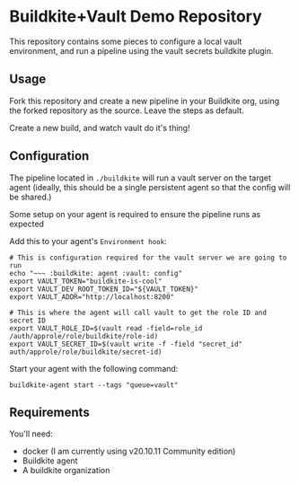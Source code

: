 # Buildkite+Vault Demo Repository

This repository contains some pieces to configure a local vault environment, and run a pipeline using the vault secrets buildkite plugin.

## Usage

Fork this repository and create a new pipeline in your Buildkite org, using the forked repository as the source. Leave the steps as default.

Create a new build, and watch vault do it's thing!

## Configuration

The pipeline located in `./buildkite` will run a vault server on the target agent (ideally, this should be a single persistent agent so that the config will be shared.)

Some setup on your agent is required to ensure the pipeline runs as expected 

Add this to your agent's `Environment hook`:

```shell
# This is configuration required for the vault server we are going to run
echo "~~~ :buildkite: agent :vault: config"
export VAULT_TOKEN="buildkite-is-cool"
export VAULT_DEV_ROOT_TOKEN_ID="${VAULT_TOKEN}"
export VAULT_ADDR="http://localhost:8200"

# This is where the agent will call vault to get the role ID and secret ID
export VAULT_ROLE_ID=$(vault read -field=role_id /auth/approle/role/buildkite/role-id)
export VAULT_SECRET_ID=$(vault write -f -field "secret_id" auth/approle/role/buildkite/secret-id)
```

Start your agent with the following command:

`buildkite-agent start --tags "queue=vault"`

## Requirements

You'll need:

- docker (I am currently using v20.10.11 Community edition)
- Buildkite agent
- A buildkite organization




